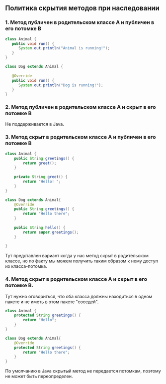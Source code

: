 ## Политика скрытия методов при наследовании

### 1. Метод публичен в родительском классе А и публичен в его потомке B
``` Java
class Animal {
   public void run() {
      System.out.println("Animal is running!");
   }
}

class Dog extends Animal {
    
   @Override 
   public void run() {
      System.out.println("Dog is running!");
   }
}
```
### 2. Метод публичен в родительском классе А и скрыт в его потомке B

Не поддерживается в Java.

### 3. Метод скрыт в родительском классе А и публичен в его потомке B
``` Java
class Animal {
    public String greetings() {
        return greet();
    }
    
    private String greet() {
        return "Hello! ";
    }
}

class Dog extends Animal{
    @Override
    public String greetings() {
        return "Hello there";
    }
    
    public String hello() {
        return super.greetings();
    }
    
}
```

Тут представлен вариант когда у нас метод скрыт в родительском классе, но по факту мы можем получить таким образом к нему доступ из класса-потомка.
### 4. Метод скрыт в родительском классе А и скрыт в его потомке B.

Тут нужно оговориться, что оба класса должны находиться в одном пакете и не иметь в этом пакете "соседей".

``` Java
class Animal {
    protected String greetings() {
        return "Hello";
    }
}

class Dog extends Animal{
    @Override
    protected String greetings() {
        return "Hello there";
    }
}
```

По умолчанию в Java скрытый метод не передается потомкам, поэтому не может быть переопределен.
